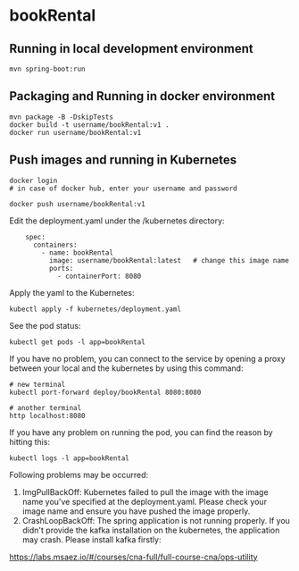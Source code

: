 # bookRental

## Running in local development environment

```
mvn spring-boot:run
```

## Packaging and Running in docker environment

```
mvn package -B -DskipTests
docker build -t username/bookRental:v1 .
docker run username/bookRental:v1
```

## Push images and running in Kubernetes

```
docker login 
# in case of docker hub, enter your username and password

docker push username/bookRental:v1
```

Edit the deployment.yaml under the /kubernetes directory:
```
    spec:
      containers:
        - name: bookRental
          image: username/bookRental:latest   # change this image name
          ports:
            - containerPort: 8080

```

Apply the yaml to the Kubernetes:
```
kubectl apply -f kubernetes/deployment.yaml
```

See the pod status:
```
kubectl get pods -l app=bookRental
```

If you have no problem, you can connect to the service by opening a proxy between your local and the kubernetes by using this command:
```
# new terminal
kubectl port-forward deploy/bookRental 8080:8080

# another terminal
http localhost:8080
```

If you have any problem on running the pod, you can find the reason by hitting this:
```
kubectl logs -l app=bookRental
```

Following problems may be occurred:

1. ImgPullBackOff:  Kubernetes failed to pull the image with the image name you've specified at the deployment.yaml. Please check your image name and ensure you have pushed the image properly.
1. CrashLoopBackOff: The spring application is not running properly. If you didn't provide the kafka installation on the kubernetes, the application may crash. Please install kafka firstly:

https://labs.msaez.io/#/courses/cna-full/full-course-cna/ops-utility

